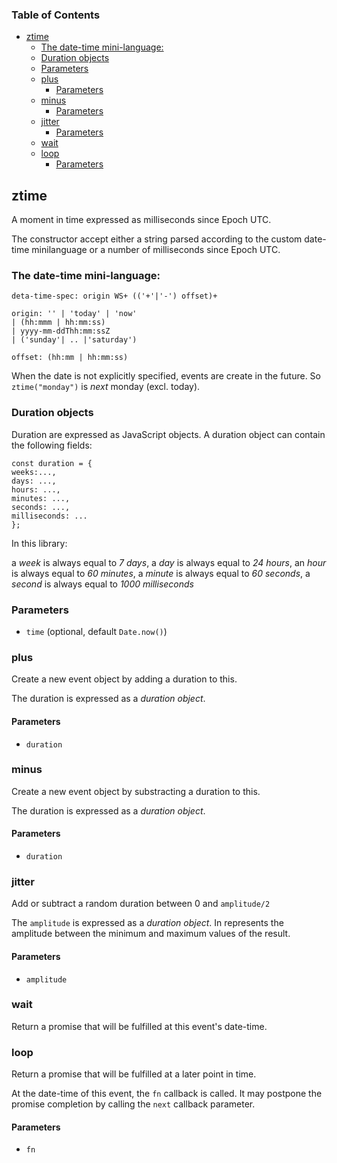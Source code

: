 <!-- Generated by documentation.js. Update this documentation by updating the source code. -->

### Table of Contents

*   [ztime][1]
    *   [The date-time mini-language:][2]
    *   [Duration objects][3]
    *   [Parameters][4]
    *   [plus][5]
        *   [Parameters][6]
    *   [minus][7]
        *   [Parameters][8]
    *   [jitter][9]
        *   [Parameters][10]
    *   [wait][11]
    *   [loop][12]
        *   [Parameters][13]

## ztime

A moment in time expressed as milliseconds since Epoch UTC.

The constructor accept either a string parsed according to the custom
date-time minilanguage or a number of milliseconds since Epoch UTC.

### The date-time mini-language:

```
deta-time-spec: origin WS+ (('+'|'-') offset)+

origin: '' | 'today' | 'now'
| (hh:mmm | hh:mm:ss)
| yyyy-mm-ddThh:mm:ssZ
| ('sunday'| .. |'saturday')

offset: (hh:mm | hh:mm:ss)

```

When the date is not explicitly specified, events are create in the future.
So `ztime("monday")` is *next* monday (excl. today).

### Duration objects

Duration are expressed as JavaScript objects.
A duration object can contain the following fields:

    const duration = {
    weeks:...,
    days: ...,
    hours: ...,
    minutes: ...,
    seconds: ...,
    milliseconds: ...
    };

In this library:

a *week* is always equal to *7 days*,
a *day* is always equal to *24 hours*,
an *hour* is always equal to *60 minutes*,
a *minute* is always equal to *60 seconds*,
a *second* is always equal to *1000 milliseconds*

### Parameters

*   `time`   (optional, default `Date.now()`)

### plus

Create a new event object by adding a duration to this.

The duration is expressed as a *duration object*.

#### Parameters

*   `duration`  

### minus

Create a new event object by substracting a duration to this.

The duration is expressed as a *duration object*.

#### Parameters

*   `duration`  

### jitter

Add or subtract a random duration between 0 and `amplitude/2`

The `amplitude` is expressed as a *duration object*.
In represents the amplitude between the minimum and maximum values of the result.

#### Parameters

*   `amplitude`  

### wait

Return a promise that will be fulfilled at this event's date-time.

### loop

Return a promise that will be fulfilled at a later point in time.

At the date-time of this event, the `fn` callback is called.
It may postpone the promise completion by calling the `next` callback
parameter.

#### Parameters

*   `fn`  

[1]: #ztime

[2]: #the-date-time-mini-language

[3]: #duration-objects

[4]: #parameters

[5]: #plus

[6]: #parameters-1

[7]: #minus

[8]: #parameters-2

[9]: #jitter

[10]: #parameters-3

[11]: #wait

[12]: #loop

[13]: #parameters-4
